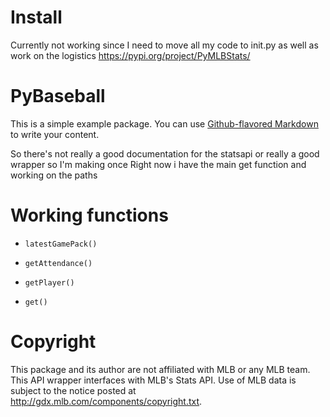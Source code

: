 # Install
Currently not working since I need to move all my code to init.py as well as work on the logistics
https://pypi.org/project/PyMLBStats/

# PyBaseball

This is a simple example package. You can use
[Github-flavored Markdown](https://guides.github.com/features/mastering-markdown/)
to write your content.

So there's not really a good documentation for the statsapi or really a good wrapper so I'm making once
Right now i have the main get function and working on the paths

# Working functions

* `latestGamePack()`

* `getAttendance()`

* `getPlayer()`

* `get()`

# Copyright
This package and its author are not affiliated with MLB or any MLB team. This API wrapper interfaces with MLB's Stats API. Use of MLB data is subject to the notice posted at http://gdx.mlb.com/components/copyright.txt.
